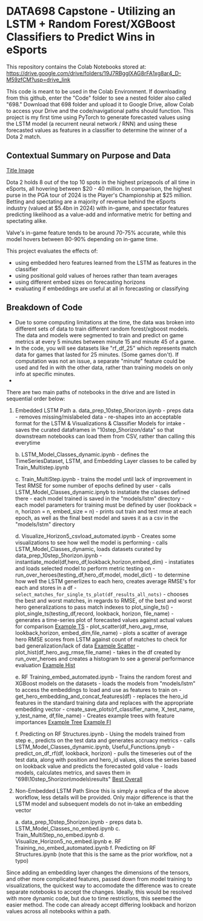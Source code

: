 # DATA698 Capstone - Utilizing an LSTM + Random Forest/XGBoost Classifiers to Predict Wins in eSports

This repository contains the Colab Notebooks stored at: https://drive.google.com/drive/folders/19J7RBgglXAG8rFA1xg8ar4_D-M59zfCM?usp=drive_link

This code is meant to be used in the Colab Environment. If downloading from this github, enter the "Code" folder to see a nested folder also called "698." Download that 698 folder and upload it to Google Drive, allow Colab to access your Drive and the code/navigational paths should function. 
This project is my first time using PyTorch to generate forecasted values using the LSTM model (a recurrent neural network / RNN) and using these forecasted values as features in a classifier to determine the winner of a Dota 2 match.


## Contextual Summary on Purpose and Data

[Title Image](Code/698/10step_5horizon/plots/title_image.png)

Dota 2 holds 8 out of the top 10 spots in the highest prizepools of all time in eSports, all hovering between $20 - 40 million. In comparison, the highest purse in the PGA tour of 2024 is the Player's Championship at $25 million.
Betting and spectating are a majority of revenue behind the eSports industry (valued at $5.4bn in 2024) with in-game, and spectator features predicting likelihood as a value-add and informative metric for betting and spectating alike.

Valve's in-game feature tends to be around 70-75% accurate, while this model hovers between 80-90% depending on in-game time.

This project evaluates the effects of:
- using embedded hero features learned from the LSTM as features in the classifier
- using positional gold values of heroes rather than team averages
- using different embed sizes on forecasting horizons
- evaluating if embeddings are useful at all in forecasting or classifying

## Breakdown of Code
* Due to some computing limitations at the time, the data was broken into different sets of data to train different random forest/xgboost models. The data and models were segmented to train and predict on game metrics at every 5 minutes between minute 15 and minute 45 of a game.
* In the code, you will see datasets like "rf_df_25" which represents match data for games that lasted for 25 minutes. (Some games don't). If computation was not an issue, a separate "minute" feature could be used and fed in with the other data, rather than training models on only info at specific minutes.
* 
There are two main paths of notebooks in the drive and are listed in sequential order below:
  1. Embedded LSTM Path
     a. data_prep_10step_5horizon.ipynb - preps data
           - removes missing/mislabeled data
           - re-shapes into an acceptable format for the LSTM & Visualizations & Classifier Models for intake
           - saves the curated dataframes in "10step_5horizon/data" so that downstream notebooks can load them from CSV, rather than calling this everytime
     
     b. LSTM_Model_Classes_dynamic.ipynb - defines the TimeSeriesDataset, LSTM, and Embedding Layer classes to be called by Train_Multistep.ipynb
     
     c. Train_MultiStep.ipynb - trains the model until lack of improvement in Test RMSE for some number of epochs defined by user
           - calls LSTM_Model_Classes_dynamic.ipnyb to instatiate the classes defined there
           - each model trained is saved in the "models/lstm" directory
           - each model parameters for training must be defined by user (lookback = n, horizon = n, embed_size = n)
           - prints out train and test rmse at each epoch, as well as the final best model and saves it as a csv in the "models/lstm" directory
     
     d. Visualize_Horizon5_csvload_automated.ipynb - Creates some visualizations to see how well the model is performing
           - calls LSTM_Model_Classes_dynamic, loads datasets curated by data_prep_10step_5horizon.ipynb
           - instantiate_model(df,hero_df,lookback,horizon,embed_dim) - instatiates and loads selected model to perform metric testing on
           - run_over_heroes(testing_df,hero_df,model, model_dict) - to determine how well the LSTM generlizes to each hero, creates average RMSE's for each and stores in a df
           - `select_matches_for_single_ts_plot(df_results_all_nots)` - chooses the best and worst matches, in regards to RMSE, of the best and worst hero generalizations to pass match indexes to plot_single_ts()
           - plot_single_ts(testing_df,record, lookback, horizon, file_name) - generates a time-series plot of forecasted values against actual values for comparison
               [Example TS](Code/698/10step_5horizon/plots/10_5_1_lowest_new_single_ts_plot.png)
           - plot_scatter(df_hero_avg_rmse, lookback,horizon, embed_dim,file_name) - plots a scatter of average hero RMSE scores from LSTM against count of matches to check for bad generalization/lack of data
               [Example Scatter](Code/698/10step_5horizon/plots/lstm_no_embed/10_1_1_new_scatter_plot.png)
           - plot_hist(df_hero_avg_rmse,file_name) - takes in the df created by run_over_heroes and creates a histogram to see a general performance evaluation
               [Example Hist](Code/698/10step_5horizon/plots/lstm_no_embed/10_1_1_new_histogram.png)
     
     e. RF Training_embed_automated.ipynb - Trains the random forest and XGBoost models on the datasets
           - loads the models from "models/lstm" to access the embeddings to load and use as features to train on
           - get_hero_embedding_and_concat_features(df) - replaces the hero_id features in the standard training data and replaces with the appropriate embedding vector
           - create_save_plots(rf_classifier_name, X_test_name, y_test_name, df,file_name) - Creates example trees with feature importances
              [Example Tree](Code/698/10step_5horizon/plots/embed_rf/30_Best_Tree.png)
              [Example FI](Code/698/10step_5horizon/plots/embed_rf/30_Tree_Importances.png)
       
     f. Predicting on RF Structures.ipynb - Using the models trained from step e., predicts on the test data and generates accruacy metrics
           - calls LSTM_Model_Classes_dynamic.ipynb, Useful_Functions.ipnyb
           - predict_on_df_rf(df, lookback, horizon) - pulls the timeseries out of the test data, along with position and hero_id values, slices the series based on lookback value and predicts the forecasted gold value
           - loads models, calculates metrics, and saves them in "698\10step_5horizon\models\results"
             [Best Overall](Code/698/10step_5horizon/plots/best_classifier_metrics.png)
     
  3. Non-Embedded LSTM Path
     Since this is simply a replica of the above workflow, less details will be provided. Only major difference is that the LSTM model and subsequent models do not in-take an embedding vector

     a. data_prep_10step_5horizon.ipynb - preps data
     b. LSTM_Model_Classes_no_embed.ipynb
     c. Train_MultiStep_no_embed.ipynb
     d. Visualize_Horizon5_no_embed.ipynb
     e. RF Training_no_embed_automated.ipynb
     f. Predicting on RF Structures.ipynb (note that this is the same as the prior workflow, not a typo)
     
Since adding an embedding layer changes the dimensions of the tensors, and other more complicated features, passed down from model training to visualizations, the quickest way to accomodate the difference was to create separate notebooks to accept the changes.
Ideally, this would be resolved with more dynamic code, but due to time restrictions, this seemed the easier method. The code can already accept differing lookback and horizon values across all notebooks within a path.


